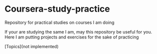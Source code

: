 # Coursera-study-practice
Repository for practical studies on courses I am doing

If your are studying the same I am, may this repository be useful for you. 
Here I am putting projects and exercises for the sake of practicing

[Topics](not implemented)
